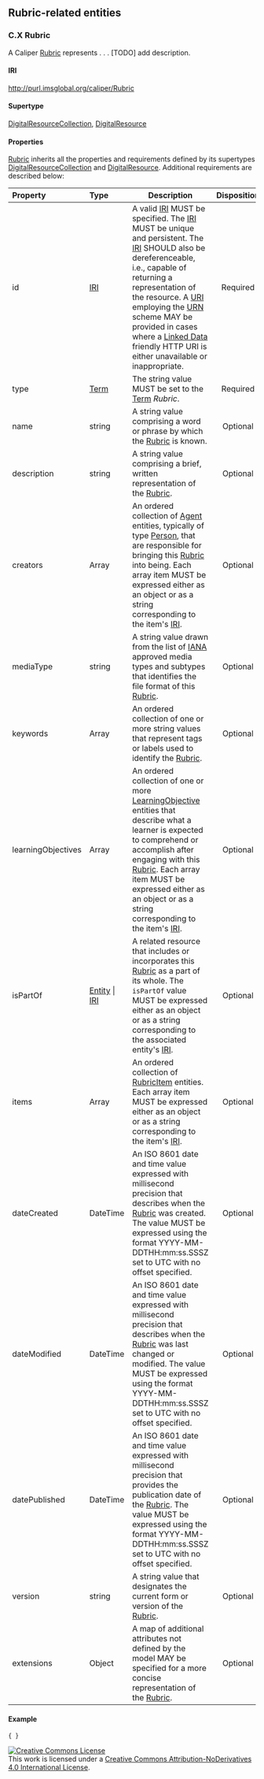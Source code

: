 ## Rubric-related entities

### <a name="rubric"></a>C.X Rubric

A Caliper [Rubric](#rubric) represents . . . \[TODO\] add description.

#### IRI
http://purl.imsglobal.org/caliper/Rubric

#### Supertype
[DigitalResourceCollection](#digitalResourceCollection), [DigitalResource](#digitalResource)

#### Properties
[Rubric](#rubric) inherits all the properties and requirements defined by its supertypes [DigitalResourceCollection](#digitalResourceCollection) and [DigitalResource](#digitalResource).  Additional requirements are described below:

| Property | Type | Description | Disposition |
| :------- | :--- | ----------- | :---------: |
| id | [IRI](#iriDef) | A valid [IRI](#iriDef) MUST be specified. The [IRI](#iriDef) MUST be unique and persistent. The [IRI](#iriDef) SHOULD also be dereferenceable, i.e., capable of returning a representation of the resource. A [URI](#uriDef) employing the [URN](#urnDef) scheme MAY be provided in cases where a [Linked Data](#linkedDataDef) friendly HTTP URI is either unavailable or inappropriate. | Required |
| type | [Term](#termDef) | The string value MUST be set to the [Term](#termDef) *Rubric*. | Required |
| name | string | A string value comprising a word or phrase by which the [Rubric](#rubric) is known. | Optional |
| description | string |  A string value comprising a brief, written representation of the [Rubric](#rubric). | Optional |
| creators | Array | An ordered collection of [Agent](#agent) entities, typically of type [Person](#person), that are responsible for bringing this [Rubric](#rubric) into being.  Each array item MUST be expressed either as an object or as a string corresponding to the item's [IRI](#iriDef). | Optional |
| mediaType | string | A string value drawn from the list of [IANA](https://www.iana.org/assignments/media-types/media-types.xhtml) approved media types and subtypes that identifies the file format of this [Rubric](#rubric). | Optional |
| keywords | Array | An ordered collection of one or more string values that represent tags or labels used to identify the [Rubric](#rubric). | Optional |
| learningObjectives | Array | An ordered collection of one or more [LearningObjective](#learningobjective) entities that describe what a learner is expected to comprehend or accomplish after engaging with this [Rubric](#rubric).  Each array item MUST be expressed either as an object or as a string corresponding to the item's [IRI](#iriDef). | Optional |
| isPartOf | [Entity](#entity) &#124; [IRI](#iriDef) | A related resource that includes or incorporates this [Rubric](#rubric) as a part of its whole.  The `isPartOf` value MUST be expressed either as an object or as a string corresponding to the associated entity's [IRI](#iriDef). | Optional |
| items | Array | An ordered collection of [RubricItem](#rubricItem) entities.  Each array item MUST be expressed either as an object or as a string corresponding to the item's [IRI](#iriDef). | Optional |
| dateCreated | DateTime | An ISO 8601 date and time value expressed with millisecond precision that describes when the [Rubric](#rubric) was created.  The value MUST be expressed using the format YYYY-MM-DDTHH:mm:ss.SSSZ set to UTC with no offset specified. | Optional |
| dateModified | DateTime | An ISO 8601 date and time value expressed with millisecond precision that describes when the [Rubric](#rubric) was last changed or modified.  The value MUST be expressed using the format YYYY-MM-DDTHH:mm:ss.SSSZ set to UTC with no offset specified. | Optional |
| datePublished | DateTime | An ISO 8601 date and time value expressed with millisecond precision that provides the publication date of the [Rubric](#rubric).  The value MUST be expressed using the format YYYY-MM-DDTHH:mm:ss.SSSZ set to UTC with no offset specified. | Optional |
| version | string | A string value that designates the current form or version of the [Rubric](#rubric). | Optional |
| extensions | Object | A map of additional attributes not defined by the model MAY be specified for a more concise representation of the [Rubric](#rubric). | Optional |

#### Example
```
{ }
```

<a rel="license" href="http://creativecommons.org/licenses/by-nd/4.0/">
<img alt="Creative Commons License" style="border-width:0" src="https://i.creativecommons.org/l/by-nd/4.0/88x31.png" /></a>
<br />
This work is licensed under a <a rel="license" href="http://creativecommons.org/licenses/by-nd/4.0/">Creative Commons Attribution-NoDerivatives 4.0 International License</a>.
